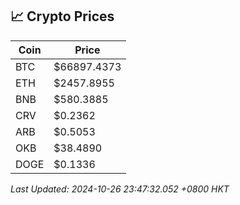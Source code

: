 ## 📈 Crypto Prices

| Coin | Price |
| ---- | ----- |
| BTC | $66897.4373 |
| ETH | $2457.8955 |
| BNB | $580.3885 |
| CRV | $0.2362 |
| ARB | $0.5053 |
| OKB | $38.4890 |
| DOGE | $0.1336 |

_Last Updated: 2024-10-26 23:47:32.052 +0800 HKT_